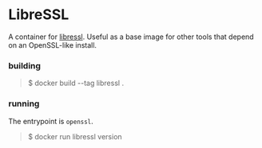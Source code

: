 # LibreSSL

A container for [libressl](https://www.libressl.org/).
Useful as a base image for other tools that depend on an OpenSSL-like install.

### building

> $ docker build --tag libressl .

### running

The entrypoint is `openssl`.

> $ docker run libressl version
